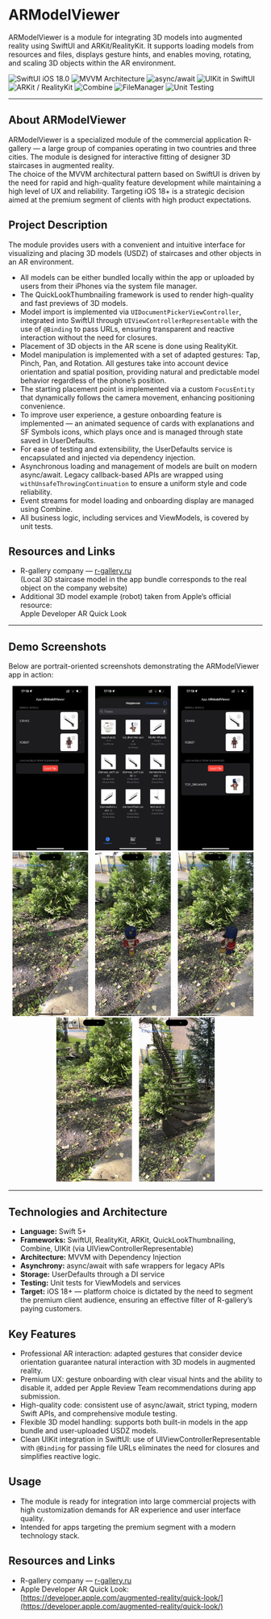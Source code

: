 # ARModelViewer

ARModelViewer is a module for integrating 3D models into augmented reality using SwiftUI and ARKit/RealityKit. It supports loading models from resources and files, displays gesture hints, and enables moving, rotating, and scaling 3D objects within the AR environment.

![SwiftUI iOS 18.0](https://img.shields.io/badge/SwiftUI-iOS%2018.0-0366d6?style=flat&logo=swift&logoColor=white)
![MVVM Architecture](https://img.shields.io/badge/-MVVM-0366d6?style=flat&logo=swift&logoColor=white&labelColor=555555)
![async/await](https://img.shields.io/badge/-async%2Fawait-0366d6?style=flat&logo=swift&logoColor=white&labelColor=555555)
![UIKit in SwiftUI](https://img.shields.io/badge/-UIKit%20in%20SwiftUI-0366d6?style=flat&logo=swift&logoColor=white&labelColor=555555)
![ARKit / RealityKit](https://img.shields.io/badge/-ARKit%20%2F%20RealityKit-0366d6?style=flat&logo=apple&logoColor=white&labelColor=555555)
![Combine](https://img.shields.io/badge/-Combine-0366d6?style=flat&logo=apple&logoColor=white&labelColor=555555)
![FileManager](https://img.shields.io/badge/-FileManager-0366d6?style=flat&logo=apple&logoColor=white&labelColor=555555)
![Unit Testing](https://img.shields.io/badge/-Unit%20Testing-0366d6?style=flat&logo=xcode&logoColor=white&labelColor=555555)

---

## About ARModelViewer

ARModelViewer is a specialized module of the commercial application R-gallery — a large group of companies operating in two countries and three cities. The module is designed for interactive fitting of designer 3D staircases in augmented reality.  
The choice of the MVVM architectural pattern based on SwiftUI is driven by the need for rapid and high-quality feature development while maintaining a high level of UX and reliability. Targeting iOS 18+ is a strategic decision aimed at the premium segment of clients with high product expectations.

## Project Description

The module provides users with a convenient and intuitive interface for visualizing and placing 3D models (USDZ) of staircases and other objects in an AR environment.  
- All models can be either bundled locally within the app or uploaded by users from their iPhones via the system file manager.  
- The QuickLookThumbnailing framework is used to render high-quality and fast previews of 3D models.  
- Model import is implemented via `UIDocumentPickerViewController`, integrated into SwiftUI through `UIViewControllerRepresentable` with the use of `@Binding` to pass URLs, ensuring transparent and reactive interaction without the need for closures.  
- Placement of 3D objects in the AR scene is done using RealityKit.  
- Model manipulation is implemented with a set of adapted gestures: Tap, Pinch, Pan, and Rotation. All gestures take into account device orientation and spatial position, providing natural and predictable model behavior regardless of the phone’s position.  
- The starting placement point is implemented via a custom `FocusEntity` that dynamically follows the camera movement, enhancing positioning convenience.  
- To improve user experience, a gesture onboarding feature is implemented — an animated sequence of cards with explanations and SF Symbols icons, which plays once and is managed through state saved in UserDefaults.  
- For ease of testing and extensibility, the UserDefaults service is encapsulated and injected via dependency injection.  
- Asynchronous loading and management of models are built on modern async/await. Legacy callback-based APIs are wrapped using `withUnsafeThrowingContinuation` to ensure a uniform style and code reliability.  
- Event streams for model loading and onboarding display are managed using Combine.  
- All business logic, including services and ViewModels, is covered by unit tests.

## Resources and Links

- R-gallery company — [r-gallery.ru](https://www.r-gallery.ru/ulica_akademgorodok_kja/)  
  (Local 3D staircase model in the app bundle corresponds to the real object on the company website)  
- Additional 3D model example (robot) taken from Apple’s official resource:  
  Apple Developer AR Quick Look

---

## Demo Screenshots

Below are portrait-oriented screenshots demonstrating the ARModelViewer app in action:

<p align="center">
  <img src="Screenshots/step1.jpeg" width="150" alt="Screenshot 1" style="margin-right: 10px;" />
  <img src="Screenshots/step2.jpeg" width="150" alt="Screenshot 2" style="margin-right: 10px;" />
  <img src="Screenshots/step3.jpeg" width="150" alt="Screenshot 3" style="margin-right: 10px;" />
  <img src="Screenshots/step4.jpeg" width="150" alt="Screenshot 4" style="margin-right: 10px;" />
  <img src="Screenshots/step5.jpeg" width="150" alt="Screenshot 5" style="margin-right: 10px;" />
  <img src="Screenshots/step6.jpeg" width="150" alt="Screenshot 6" style="margin-right: 10px;" />
  <img src="Screenshots/step7.jpeg" width="150" alt="Screenshot 7" style="margin-right: 10px;" />
  <img src="Screenshots/step8.jpeg" width="150" alt="Screenshot 8" />
</p>

---

## Technologies and Architecture

- **Language:** Swift 5+  
- **Frameworks:** SwiftUI, RealityKit, ARKit, QuickLookThumbnailing, Combine, UIKit (via UIViewControllerRepresentable)  
- **Architecture:** MVVM with Dependency Injection  
- **Asynchrony:** async/await with safe wrappers for legacy APIs  
- **Storage:** UserDefaults through a DI service  
- **Testing:** Unit tests for ViewModels and services  
- **Target:** iOS 18+ — platform choice is dictated by the need to segment the premium client audience, ensuring an effective filter of R-gallery’s paying customers.

## Key Features

- Professional AR interaction: adapted gestures that consider device orientation guarantee natural interaction with 3D models in augmented reality.  
- Premium UX: gesture onboarding with clear visual hints and the ability to disable it, added per Apple Review Team recommendations during app submission.  
- High-quality code: consistent use of async/await, strict typing, modern Swift APIs, and comprehensive module testing.  
- Flexible 3D model handling: supports both built-in models in the app bundle and user-uploaded USDZ models.  
- Clean UIKit integration in SwiftUI: use of UIViewControllerRepresentable with `@Binding` for passing file URLs eliminates the need for closures and simplifies reactive logic.

## Usage

- The module is ready for integration into large commercial projects with high customization demands for AR experience and user interface quality.  
- Intended for apps targeting the premium segment with a modern technology stack.

## Resources and Links

- R-gallery company — [r-gallery.ru](https://www.r-gallery.ru/ulica_akademgorodok_kja/)  
- Apple Developer AR Quick Look: [https://developer.apple.com/augmented-reality/quick-look/](https://developer.apple.com/augmented-reality/quick-look/)
